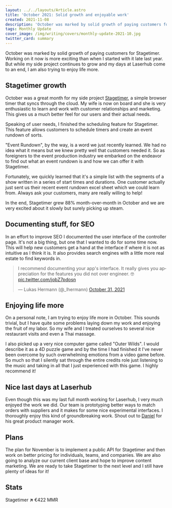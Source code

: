 ```yaml
---
layout: ../../layouts/Article.astro
title: 'October 2021: Solid growth and enjoyable work'
created: 2021-11-08
description: 'October was marked by solid growth of paying customers for Stagetimer. Working on it now is more exciting than when I started with it late last year. But while my side project continues to grow and my days at Laserhub come to an end, I am also trying to enjoy life more.'
tags: Monthly Update
cover_image: /img/writing/covers/monthly-update-2021-10.jpg
twitter_card: summary
---
```


October was marked by solid growth of paying customers for Stagetimer. Working on it now is more exciting than when I started with it late last year. But while my side project continues to grow and my days at Laserhub come to an end, I am also trying to enjoy life more.

## Stagetimer growth

October was a great month for my side project <a href="https://stagetimer.io">Stagetimer</a>, a simple browser timer that syncs through the cloud. My wife is now on board and she is very enthusiastic to learn and work with customer relationships and marketing. This gives us a much better feel for our users and their actual needs.

Speaking of user needs, I finished the scheduling feature for Stagetimer. This feature allows customers to schedule timers and create an event rundown of sorts.

"Event Rundown", by the way, is a word we just recently learned. We had no idea what it means but we knew pretty well that customers needed it. So as foreigners to the event production industry we embarked on the endeavor to find out what an event rundown is and how we can offer it with Stagetimer.

Fortunately, we quickly learned that it's a simple list with the segments of a show written in a series of start times and durations. One customer actually just sent us their recent event rundown excel sheet which we could learn from. Always ask your customers, many are really willing to help!

In the end, Stagetimer grew 88% month-over-month in October and we are very excited about it slowly but surely picking up steam.

## Documenting stuff, for SEO

In an effort to improve SEO I documented the user interface of the controller page. It's not a big thing, but one that I wanted to do for some time now. This will help new customers get a hand at the interface if where it is not as intuitive as I think it is. It also provides search engines with a little more real estate to find keywords in.

<blockquote class="twitter-tweet"><p lang="en" dir="ltr">I recommend documenting your app&#39;s interface. It really gives you appreciation for the features you did not over engineer. 🤓 <a href="https://t.co/jobZ7pdosn">pic.twitter.com/jobZ7pdosn</a></p>&mdash; Lukas Hermann (@_lhermann) <a href="https://twitter.com/_lhermann/status/1454955683133239308?ref_src=twsrc%5Etfw">October 31, 2021</a></blockquote>

## Enjoying life more

On a personal note, I am trying to enjoy life more in October. This sounds trivial, but I have quite some problems laying down my work and enjoying the fruit of my labor. So my wife and I treated ourselves to several nice restaurant visits and even a Thai massage.

I also picked up a very nice computer game called "Outer Wilds". I would describe it as a 4D puzzle game and by the time I had finished it I've never been overcome by such overwhelming emotions from a video game before. So much so that I silently sat through the entire credits role just listening to the music and taking in all that I just experienced with this game. I highly recommend it!

## Nice last days at Laserhub

Even though this was my last full month working for Laserhub, I very much enjoyed the work we did. Our team is prototyping better ways to match orders with suppliers and it makes for some nice experimental interfaces. I thoroughly enjoy this kind of groundbreaking work. Shout out to [Daniel](https://www.linkedin.com/in/dr-daniel-michaelis/) for his great product manager work.

## Plans

The plan for November is to implement a public API for Stagetimer and then work on better pricing for individuals, teams, and companies. We are also going to analyze our current client base and hope to improve content marketing. We are ready to take Stagetimer to the next level and I still have plenty of ideas for it!

## Stats

Stagetimer <strong class="text-green-600">↗</strong> €422 MMR
